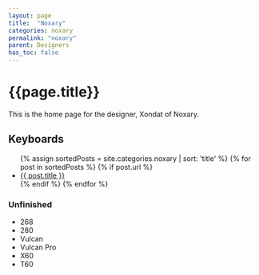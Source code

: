 ```yaml
---
layout: page
title:  "Noxary"
categories: noxary
permalink: "noxary"
parent: Designers
has_toc: false
---
```

# {{page.title}}

This is the home page for the designer, Xondat of Noxary.

## Keyboards

<ul>
  {% assign sortedPosts = site.categories.noxary | sort: 'title' %}
    {% for post in sortedPosts %}
      {% if post.url %}
        <li><a href="{{ post.url }}">{{ post.title }}</a></li>
      {% endif %}
    {% endfor %}
</ul>

### Unfinished

- 268
- 280
- Vulcan
- Vulcan Pro
- X60
- T60
